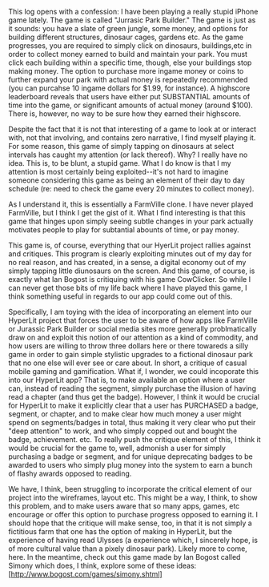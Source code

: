 This log opens with a confession: I have been playing a really stupid iPhone game lately. The game is called "Jurrasic Park Builder." The game is just as it sounds: you have a slate of green jungle, some money, and options for building different structures, dinosaur cages, gardens etc. As the game progresses, you are required to simply click on dinosaurs, buildings,etc in order to collect  money earned to build and maintain your park. You must click each building within a specific time, though, else your buildings stop making money. The option to purchase more ingame money or coins to further expand your park with actual money is repeatedly recommended (you can purcahse 10 ingame dollars for $1.99, for instance). A highscore leaderboard reveals that users have either put SUBSTANTIAL amounts of time into the game, or significant amounts of actual money (around $100). There is, however, no way to be sure how they earned their highscore. 

Despite the fact that it is not that interesting of a game to look at or interact with, not that involving, and contains zero narrative, I find myself playing it. For some reason, this game of simply tapping on dinosaurs at select intervals has caught my attention (or lack thereof). Why? I really have no idea. This is, to be blunt, a stupid game. What I do know is that I my attention is most certainly being exploited--it's not hard to imagine someone considering this game as being an element of their day to day schedule (re: need to check the game every 20 minutes to collect money). 

As I understand it, this is essentially a FarmVille clone. I have never played FarmVille, but I think I get the gist of it. What I find interesting is that this game that hinges upon simply seeing subtle changes in your park actually motivates people to play for subtantial abounts of time, or pay money. 

This game is, of course, everything that our HyerLit project rallies against and critiques. This program is clearly exploiting minutes out of my day for no real reason, and has created, in a sense, a digital economy out of my simply tapping little diunosaurs on the screen. And this game, of course, is exactly what Ian Bogost is critiquing with his game CowClicker. So while I can never get those bits of my life back where I have played this game, I think something useful in regards to our app could come out of this. 

Specifically, I am toying with  the idea of incorporating an element into our HyperLit project that forces the user to be aware of how apps like FarmVille or Jurassic Park Builder or social media sites more generally problmatically draw on and exploit this notion of our attention as a kind of commodity, and how users are willing to throw three dollars here or there towareds a silly game in order to gain simple stylistic upgrades to a fictional dinosaur park that no one else will ever see or care about. In short, a critique of casual mobile gaming and gamification. What if, I wonder, we could incoporate this into our HyperLit app? That is, to make available an option where a user can, instead of reading the segment, simply purchase the illusion of having read a chapter (and thus get the badge). However, I think it would be crucial for HyperLit to make it explicitly clear that a user has PURCHASED a badge, segment, or chapter, and to make clear how much money a user might spend on segments/badges in total,  thus making it very clear who put their "deep attention" to work, and who simply copped out and bought the badge, achievement. etc. To really push the critique element of this, I think it would be crucial for the game to, well, admonish a user for simply purchasing a badge or segment, and for unique deprecating badges to be awarded to users who simply plug money into the system to earn a bunch of flashy awards opposed to reading. 

We have, I think, been struggling to incorporate the critical element of our project into the wireframes, layout etc. This might be a way, I think, to show this problem, and to make users aware that so many apps, games, etc encourage or offer this option to purchase progress opposed to earning it. I should hope that the critique will make sense, too, in that it is not simply a fictitious farm that one has the option of making in HyperLit, but the experience of having read Ulysses (a experience which, I sincerely hope, is of more cultural value than a pixely dinosaur park). Likely more to come, here. In the meantime, check out this game made by Ian Bogost called Simony which does, I think, explore some of these ideas: [http://www.bogost.com/games/simony.shtml] 
